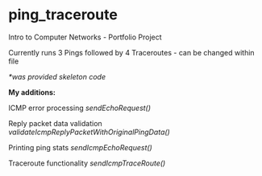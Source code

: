 # ping_traceroute
Intro to Computer Networks - Portfolio Project

Currently runs 3 Pings followed by 4 Traceroutes - can be changed within file

_*was provided skeleton code_

**My additions:**

  ICMP error processing _sendEchoRequest()_
  
  Reply packet data validation _validateIcmpReplyPacketWithOriginalPingData()_
  
  Printing ping stats _sendIcmpEchoRequest()_
  
  Traceroute functionality _sendIcmpTraceRoute()_
